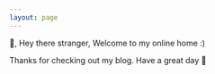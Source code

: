 ```yaml
---
layout: page
---
```


👋, Hey there stranger, Welcome to my online home :)

<!--
I am Prince Jain. I currently work as a Product Manager at [Paytm](https://www.paytm.com/) working on Mini Apps and Paytm Health charters. You can learn more about me <a href="{{ site.baseurl }}/about" aria-label="If you want to learn more about me"> here</a>.

Some of the posts I’ve written on this blog are <a href="{{ site.baseurl }}/blogs" aria-label="These are collection of my personal blogs"> here </a>
-->
Thanks for checking out my blog. Have a great day 🤗

